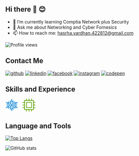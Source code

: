 ## Hi there 👋 :blush:

- 🌱 I’m currently learning Comptia Network plus Security 
- 💬 Ask me about Networking and Cyber Fornesics 
- 📫 How to reach me: hasrha.vardhan.422812@gmail.com

![Profile views](https://gpvc.arturio.dev/Starlord-Code)  

## Contact Me

[<img src='https://cdn.jsdelivr.net/npm/simple-icons@3.0.1/icons/github.svg' alt='github' height='20'>](https://github.com/Starlord-Code)   [<img src='https://cdn.jsdelivr.net/npm/simple-icons@3.0.1/icons/linkedin.svg' alt='linkedin' height='20'>](https://www.linkedin.com/in/harsha-vardhan-dangeti-884197191/)   [<img src='https://cdn.jsdelivr.net/npm/simple-icons@3.0.1/icons/facebook.svg' alt='facebook' height='20'>](https://www.facebook.com/profile.php?id=100007072383810)   [<img src='https://cdn.jsdelivr.net/npm/simple-icons@3.0.1/icons/instagram.svg' alt='instagram' height='20'>](https://www.instagram.com/___h.a.r.s.h.a____/)  [<img src='https://cdn.jsdelivr.net/npm/simple-icons@3.0.1/icons/codepen.svg' alt='codepen' height='20'>](https://codepen.io/starlord-code)  


## Skills and Experience

<a href='https://archiveprogram.github.com/'><img src='https://raw.githubusercontent.com/acervenky/animated-github-badges/master/assets/acbadge.gif' width='40' height='40'></a> <a href='https://docs.github.com/en/developers'><img src='https://raw.githubusercontent.com/acervenky/animated-github-badges/master/assets/devbadge.gif' width='40' height='40'></a> 

## Language and Tools


[![Top Langs](https://github-readme-stats.vercel.app/api/top-langs/?username=Starlord-Code&layout=compact&theme=radical)](https://github.com/Starlord-Code)

![GitHub stats](https://github-readme-stats.vercel.app/api?username=Starlord-Code&show_icons=true)  

 




